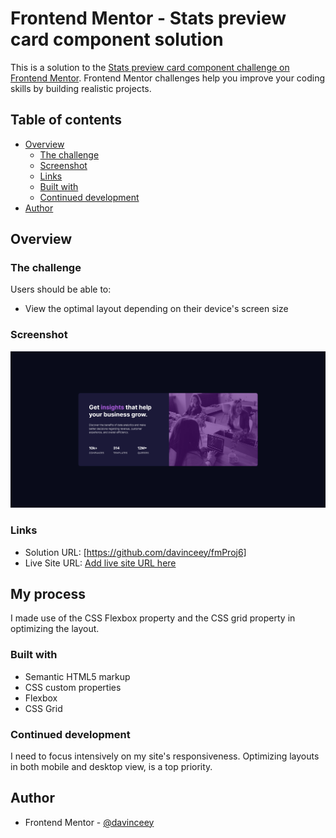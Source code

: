 # Frontend Mentor - Stats preview card component solution

This is a solution to the [Stats preview card component challenge on Frontend Mentor](https://www.frontendmentor.io/challenges/stats-preview-card-component-8JqbgoU62). Frontend Mentor challenges help you improve your coding skills by building realistic projects.

## Table of contents

- [Overview](#overview)
  - [The challenge](#the-challenge)
  - [Screenshot](#screenshot)
  - [Links](#links)
  - [Built with](#built-with)
  - [Continued development](#continued-development)
- [Author](#author)

## Overview

### The challenge

Users should be able to:

- View the optimal layout depending on their device's screen size

### Screenshot

![Stat Component](images/stat-component.png)

### Links

- Solution URL: [https://github.com/davinceey/fmProj6]
- Live Site URL: [Add live site URL here](https://your-live-site-url.com)

## My process

I made use of the CSS Flexbox property and the CSS grid property in optimizing the layout.

### Built with

- Semantic HTML5 markup
- CSS custom properties
- Flexbox
- CSS Grid

### Continued development

I need to focus intensively on my site's responsiveness. Optimizing layouts in both mobile and desktop view, is a top priority.

## Author

- Frontend Mentor - [@davinceey](https://www.frontendmentor.io/profile/davinceey)
